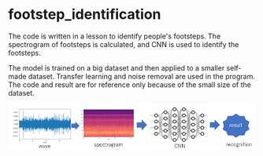 # footstep_identification

The code is written in a lesson to identify people's footsteps. The spectrogram of footsteps is calculated, and CNN is used to identify the footsteps.

The model is trained on a big dataset and then applied to a smaller self-made dataset. Transfer learning and noise removal are used in the program. The code and result are for reference only because of the small size of the dataset. 

![method](method_EN.png)

